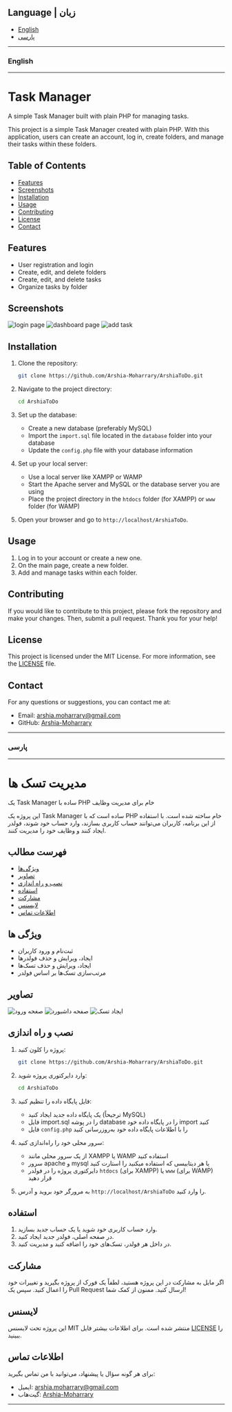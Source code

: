 ## Language | زبان
- [English](#english)
- [پارسی](#پارسی)

---
### English
---

# Task Manager
A simple Task Manager built with plain PHP for managing tasks.

This project is a simple Task Manager created with plain PHP. With this application, users can create an account, log in, create folders, and manage their tasks within these folders.

## Table of Contents
- [Features](#features)
- [Screenshots](#screenshots)
- [Installation](#installation)
- [Usage](#usage)
- [Contributing](#contributing)
- [License](#license)
- [Contact](#contact)

## Features
- User registration and login
- Create, edit, and delete folders
- Create, edit, and delete tasks
- Organize tasks by folder

## Screenshots

![login page](assets/media/image/screenshot1.png)
![dashboard page](assets/media/image/screenshot2.png)
![add task](assets/media/image/screenshot3.png)

## Installation

1. Clone the repository:
    ```sh
    git clone https://github.com/Arshia-Moharrary/ArshiaToDo.git
    ```

2. Navigate to the project directory:
    ```sh
    cd ArshiaToDo
    ```

3. Set up the database:
    - Create a new database (preferably MySQL)
    - Import the `import.sql` file located in the `database` folder into your database
    - Update the `config.php` file with your database information

4. Set up your local server:
    - Use a local server like XAMPP or WAMP
    - Start the Apache server and MySQL or the database server you are using
    - Place the project directory in the `htdocs` folder (for XAMPP) or `www` folder (for WAMP)

5. Open your browser and go to `http://localhost/ArshiaToDo`.

## Usage

1. Log in to your account or create a new one.
2. On the main page, create a new folder.
3. Add and manage tasks within each folder.

## Contributing

If you would like to contribute to this project, please fork the repository and make your changes. Then, submit a pull request. Thank you for your help!

## License

This project is licensed under the MIT License. For more information, see the [LICENSE](LICENSE) file.

## Contact

For any questions or suggestions, you can contact me at:
- Email: arshia.moharrary@gmail.com
- GitHub: [Arshia-Moharrary](https://github.com/Arshia-Moharrary)

---
### پارسی
---

# مدیریت تسک ها
یک Task Manager ساده با PHP خام برای مدیریت وظایف

این پروژه یک Task Manager ساده است که با PHP خام ساخته شده است. با استفاده از این برنامه، کاربران می‌توانند حساب کاربری بسازند، وارد حساب خود شوند، فولدر ایجاد کنند و وظایف خود را مدیریت کنند.

## فهرست مطالب
- [ویژگی‌ها](#ویژگی-ها)
- [تصاویر](#تصاویر)
- [نصب و راه اندازی](#نصب-و-راه-اندازی)
- [استفاده](#استفاده)
- [مشارکت](#مشارکت)
- [لایسنس](#لایسنس)
- [اطلاعات تماس](#اطلاعات-تماس)

## ویژگی ها
- ثبت‌نام و ورود کاربران
- ایجاد، ویرایش و حذف فولدرها
- ایجاد، ویرایش و حذف تسک‌ها
- مرتب‌سازی تسک‌ها بر اساس فولدر

## تصاویر
![صغحه ورود](assets/media/image/screenshot1.png)
![صفحه داشبورد](assets/media/image/screenshot2.png)
![ایجاد تسک](assets/media/image/screenshot3.png)
## نصب و راه اندازی

1. پروژه را کلون کنید:
    ```sh
    git clone https://github.com/Arshia-Moharrary/ArshiaToDo.git
    ```

2. وارد دایرکتوری پروژه شوید:
    ```sh
    cd ArshiaToDo
    ```

3. فایل پایگاه داده را تنظیم کنید:
    - یک پایگاه داده جدید ایجاد کنید (ترجیحاً MySQL)
    - فایل import.sql را در پوشه database را در پایگاه داده خود import کنید
    - فایل `config.php` را با اطلاعات پایگاه داده خود به‌روزرسانی کنید

4. سرور محلی خود را راه‌اندازی کنید:
    - از یک سرور محلی مانند XAMPP یا WAMP استفاده کنید
    - سرور apache و mysql یا هر دیتابیسی که استفاده میکنید را استارت کنید
    - دایرکتوری پروژه را در فولدر `htdocs` (برای XAMPP) یا `www` (برای WAMP) قرار دهید

5. به مرورگر خود بروید و آدرس `http://localhost/ArshiaToDo` را وارد کنید.

## استفاده
1. وارد حساب کاربری خود شوید یا یک حساب جدید بسازید.
2. در صفحه اصلی، فولدر جدید ایجاد کنید.
3. در داخل هر فولدر، تسک‌های خود را اضافه کنید و مدیریت کنید.

## مشارکت

اگر مایل به مشارکت در این پروژه هستید، لطفاً یک فورک از پروژه بگیرید و تغییرات خود را اعمال کنید. سپس یک Pull Request ارسال کنید. ممنون از کمک شما!

## لایسنس

این پروژه تحت لایسنس MIT منتشر شده است. برای اطلاعات بیشتر فایل [LICENSE](LICENSE) را ببینید.

## اطلاعات تماس

برای هر گونه سؤال یا پیشنهاد، می‌توانید با من تماس بگیرید:
- ایمیل: arshia.moharrary@gmail.com
- گیت‌هاب: [Arshia-Moharrary](https://github.com/Arshia-Moharrary)

---
